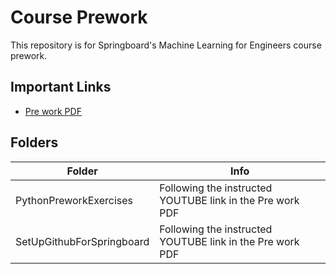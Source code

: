 # Course Prework

This repository is for Springboard's Machine Learning for Engineers course prework.

## Important Links

- [Pre work PDF](https://ddf46429.springboard.com/uploads/resources/1701814889_Guild_MEC_-_Prework.pdf)

## Folders

| Folder                    | Info                                                      |
| ------------------------- | --------------------------------------------------------- |
| PythonPreworkExercises    | Following the instructed YOUTUBE link in the Pre work PDF |
| SetUpGithubForSpringboard | Following the instructed YOUTUBE link in the Pre work PDF |
